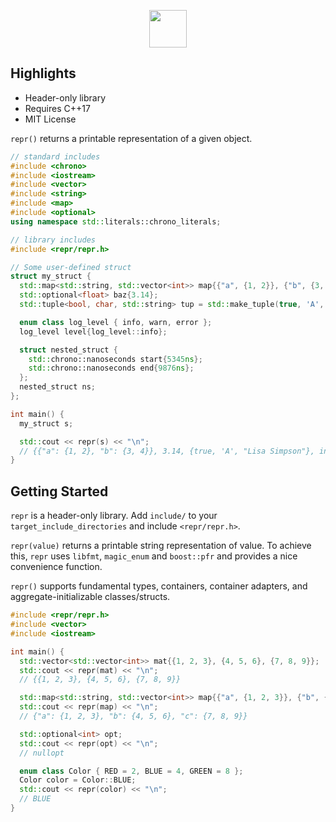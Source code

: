 <p align="center">
  <img height="60" src="img/logo.png"/> 
</p>

## Highlights

* Header-only library
* Requires C++17
* MIT License

`repr()` returns a printable representation of a given object.

```cpp
// standard includes
#include <chrono>
#include <iostream>
#include <vector>
#include <string>
#include <map>
#include <optional>
using namespace std::literals::chrono_literals;

// library includes
#include <repr/repr.h>

// Some user-defined struct
struct my_struct {
  std::map<std::string, std::vector<int>> map{{"a", {1, 2}}, {"b", {3, 4}}};
  std::optional<float> baz{3.14};
  std::tuple<bool, char, std::string> tup = std::make_tuple(true, 'A', "Lisa Simpson");

  enum class log_level { info, warn, error };
  log_level level{log_level::info}; 

  struct nested_struct {
    std::chrono::nanoseconds start{5345ns};
    std::chrono::nanoseconds end{9876ns};
  };
  nested_struct ns;
};

int main() {
  my_struct s;

  std::cout << repr(s) << "\n";
  // {{"a": {1, 2}, "b": {3, 4}}, 3.14, {true, 'A', "Lisa Simpson"}, info, {5345ns, 9876ns}}
}
```

## Getting Started

`repr` is a header-only library. Add `include/` to your `target_include_directories` and include `<repr/repr.h>`. 

`repr(value)` returns a printable string representation of value. To achieve this, `repr` uses `libfmt`, `magic_enum` and `boost::pfr` and provides a nice convenience function.

`repr()` supports fundamental types, containers, container adapters, and aggregate-initializable classes/structs.

```cpp
#include <repr/repr.h>
#include <vector>
#include <iostream>

int main() {
  std::vector<std::vector<int>> mat{{1, 2, 3}, {4, 5, 6}, {7, 8, 9}};
  std::cout << repr(mat) << "\n";
  // {{1, 2, 3}, {4, 5, 6}, {7, 8, 9}}

  std::map<std::string, std::vector<int>> map{{"a", {1, 2, 3}}, {"b", {4, 5, 6}}, {"c", {7, 8, 9}}};
  std::cout << repr(map) << "\n";
  // {"a": {1, 2, 3}, "b": {4, 5, 6}, "c": {7, 8, 9}}

  std::optional<int> opt;
  std::cout << repr(opt) << "\n";
  // nullopt

  enum class Color { RED = 2, BLUE = 4, GREEN = 8 };
  Color color = Color::BLUE;
  std::cout << repr(color) << "\n";
  // BLUE
}
```


